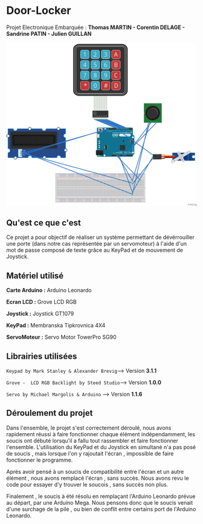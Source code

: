 # Door-Locker

Projet Electronique Embarquée :  **Thomas MARTIN - Corentin DELAGE - Sandrine PATIN - Julien GUILLAN**

![DoorLocker_bb](DoorLocker_bb.png)



## Qu'est ce que c'est 

Ce projet a pour objectif de réaliser un système permettant de dévérrouiller une porte (dans notre cas représentée par un servomoteur) à l'aide d'un mot de passe composé de texte grâce au KeyPad et de mouvement de Joystick.



## Matériel utilisé

**Carte Arduino :** Arduino Leonardo

**Ecran LCD :** Grove LCD RGB

**Joystick :** Joystick GT1079

**KeyPad :** Membranska Tipkrovnica 4X4

**ServoMoteur :** Servo Motor TowerPro SG90



## Librairies utilisées



`Keypad by Mark Stanley & Alexander Brevig`-->  Version **3.1.1**

`Grove -  LCD RGB Backlight by Steed Studio`--> Version **1.0.0**

`Servo by Michael Margolis & Arduino` --> Version **1.1.6**



## Déroulement du projet

Dans l'ensemble, le projet s'est correctement déroulé, nous avons rapidement réussi à faire fonctionner chaque élément indépendamment, les soucis ont débuté lorsqu'il a fallu tout rassembler et faire fonctionner l'ensemble. L'utilisation du KeyPad et du Joystick en simultané n'a pas posé de soucis , mais lorsque l'on y rajoutait l'écran , impossible de faire fonctionner le programme. 

Après avoir pensé à un soucis de compatibilité entre l'écran et un autre élément , nous avons remplacé l'écran , sans succès. Nous avons revu le code pour essayer d'y trouver le soucois , sans succès non plus. 

Finalement , le soucis à été résolu en remplaçant l'Arduino Leonardo prévue au départ, par une Arduino Mega. Nous pensons donc que le soucis venait d'une surchage de la pile , ou bien de conflit entre certains port de l'Arduino Leonardo.



